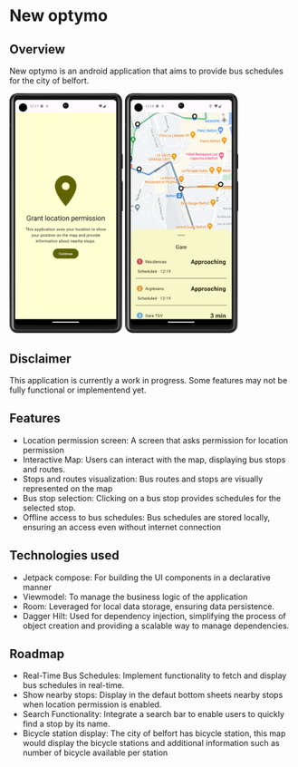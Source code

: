 # New optymo

## Overview
New optymo is an android application that aims to provide bus schedules for the city of belfort.

<img src="images/location_permission.png" alt="drawing" width="200"/>
<img src="images/schedules.png" alt="drawing" width="200"/>

## Disclaimer
This application is currently a work in progress. Some features may not be fully functional or implementend yet.

## Features
- Location permission screen: A screen that asks permission for location permission
- Interactive Map: Users can interact with the map, displaying bus stops and routes.
- Stops and routes visualization: Bus routes and stops are visually represented on the map
- Bus stop selection: Clicking on a bus stop provides schedules for the selected stop.
- Offline access to bus schedules: Bus schedules are stored locally, ensuring an access even without internet connection

## Technologies used
- Jetpack compose: For building the UI components in a declarative manner
- Viewmodel: To manage the business logic of the application
- Room: Leveraged for local data storage, ensuring data persistence.
- Dagger Hilt: Used for dependency injection, simplifying the process of object creation and providing a scalable way to manage dependencies.

## Roadmap
- Real-Time Bus Schedules: Implement functionality to fetch and display bus schedules in real-time.
- Show nearby stops: Display in the defaut bottom sheets nearby stops when location permission is enabled.
- Search Functionality: Integrate a search bar to enable users to quickly find a stop by its name.
- Bicycle station display: The city of belfort has bicycle station, this map would display the bicycle stations and additional information such as number of bicycle available per station